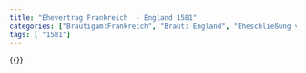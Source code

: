 ```yaml
---
title: "Ehevertrag Frankreich  - England 1581"
categories: ["Bräutigam:Frankreich", "Braut: England", "Eheschließung vollzogen?:Nein", "verschiedenkonfessionelle Ehe?:Ja", "Dynastie Bräutigam:Valois", "Akteur Bräutigam:Valois", "Akteur Braut:Tudor", "Textbezug?:nein", "Ständisch?:ja", "Ratifikation?:ja", "Sonstiges?:nein", "Bräutigam:Frankreich", "Braut: England"]
tags: [ "1581"]
---
```

<!--more-->
{{<v52>}}